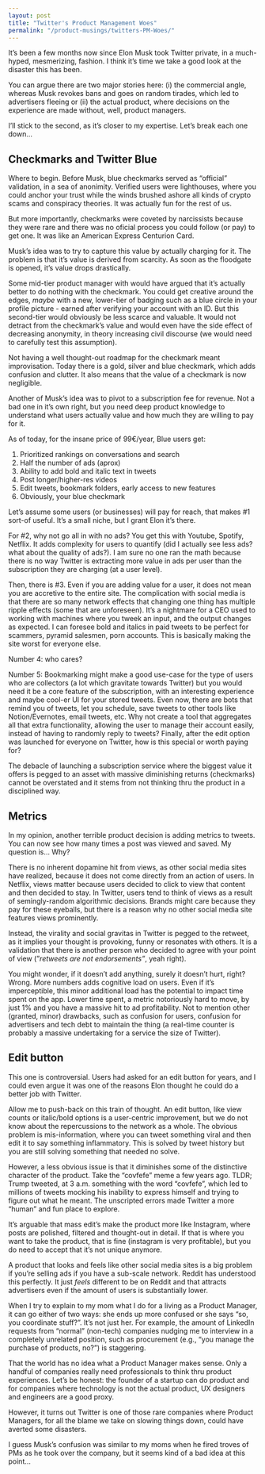 ```yaml
---
layout: post
title: "Twitter's Product Management Woes"
permalink: "/product-musings/twitters-PM-Woes/"
---
```

It’s been a few months now since Elon Musk took Twitter private, in a much-hyped, mesmerizing, fashion. I think it’s time we take a good look at the disaster this has been. 

You can argue there are two major stories here: (i) the commercial angle, whereas Musk revokes bans and goes on random tirades, which led to advertisers fleeing or (ii) the actual product, where decisions on the experience are made without, well, product managers. 

I’ll stick to the second, as it’s closer to my expertise. Let’s break each one down…

## Checkmarks and Twitter Blue
Where to begin. Before Musk, blue checkmarks served as “official” validation, in a sea of anonimity. Verified users were lighthouses, where you could anchor your trust while the winds brushed ashore all kinds of crypto scams and conspiracy theories. It was actually fun for the rest of us. 

But more importantly, checkmarks were coveted by narcissists because they were rare and there was no oficial process you could follow (or pay) to get one. It was like an American Express Centurion Card. 

Musk’s idea was to try to capture this value by actually charging for it. The problem is that it’s value is derived from scarcity. As soon as the floodgate is opened, it’s value drops drastically. 

Some mid-tier product manager with would have argued that it’s actually better to do nothing with the checkmark. You could get creative around the edges, *maybe* with a new, lower-tier of badging such as a blue circle in your profile picture - earned after verifying your account with an ID. But this second-tier would obviously be less scarce and valuable. It would not detract from the checkmark’s value and would even have the side effect of decreasing anonymity, in theory increasing civil discourse (we would need to carefully test this assumption). 

Not having a well thought-out roadmap for the checkmark meant improvisation. Today there is a gold, silver and blue checkmark, which adds confusion and clutter. It also means that the value of a checkmark is now negligible. 

Another of Musk’s idea was to pivot to a subscription fee for revenue. Not a bad one in it’s own right, but you need deep product knowledge to understand what users actually value and how much they are willing to pay for it. 

As of today, for the insane price of 99€/year, Blue users get: 

1. Prioritized rankings on conversations and search
2. Half the number of ads (aprox)
3. Ability to add bold and italic text in tweets
4. Post longer/higher-res videos
5. Edit tweets, bookmark folders, early access to new features
6. Obviously, your blue checkmark

Let’s assume some users (or businesses) will pay for reach, that makes #1 sort-of useful. It’s a small niche, but I grant Elon it’s there.

For #2, why not go all in with no ads? You get this with Youtube, Spotify, Netflix. It adds complexity for users to quantify (did I actually see less ads? what about the quality of ads?). I am sure no one ran the math because there is no way Twitter is extracting more value in ads per user than the subscription they are charging (at a user level). 

Then, there is #3. Even if you are adding value for a user, it does not mean you are accretive to the entire site. The complication with social media is that there are so many network effects that changing one thing has multiple ripple effects (some that are unforeseen). It’s a nightmare for a CEO used to working with machines where you tweek an input, and the output changes as expected. I can foresee bold and italics in paid tweets to be perfect for scammers, pyramid salesmen, porn accounts. This is basically making the site worst for everyone else. 

Number 4: who cares? 

Number 5: Bookmarking might make a good use-case for the type of users who are collectors (a lot which gravitate towards Twitter) but you would need it be a core feature of the subscription, with an interesting experience and maybe cool-er UI for your stored tweets. Even now, there are bots that remind you of tweets, let you schedule, save tweets to other tools like Notion/Evernotes, email tweets, etc. Why not create a tool that aggregates all that extra functionality, allowing the user to manage their account easily, instead of having to randomly reply to tweets? Finally, after the edit option was launched for everyone on Twitter, how is this special or worth paying for? 

The debacle of launching a subscription service where the biggest value it offers is pegged to an asset with massive diminishing returns (checkmarks) cannot be overstated and it stems from not thinking thru the product in a disciplined way.

## Metrics

In my opinion, another terrible product decision is adding metrics to tweets. You can now see how many times a post was viewed and saved. My question is… Why?

There is no inherent dopamine hit from views, as other social media sites have realized, because it does not come directly from an action of users. In Netflix, views matter because users decided to click to view that content and then decided to stay. In Twitter, users tend to think of views as a result of semingly-random algorithmic decisions. Brands might care because they pay for these eyeballs, but there is a reason why no other social media site features views prominently. 

Instead, the virality and social gravitas in Twitter is pegged to the retweet, as it implies your thought is provoking, funny or resonates with others. It is a validation that there is another person who decided to agree with your point of view (”*retweets are not endorsements”*, yeah right).

You might wonder, if it doesn’t add anything, surely it doesn’t hurt, right? Wrong. More numbers adds cognitive load on users. Even if it’s imperceptible, this minor additional load has the potential to impact time spent on the app. Lower time spent, a metric notoriously hard to move, by just 1% and you have a massive hit to ad profitability. Not to mention other (granted, minor) drawbacks, such as confusion for users, confusion for advertisers and tech debt to maintain the thing (a real-time counter is probably a massive undertaking for a service the size of Twitter).

## Edit button

This one is controversial. Users had asked for an edit button for years, and I could even argue it was one of the reasons Elon thought he could do a better job with Twitter. 

Allow me to push-back on this train of thought. An edit button, like view counts or italic/bold options is a user-centric improvement, but we do not know about the repercussions to the network as a whole. The obvious problem is mis-information, where you can tweet something viral and then edit it to say something inflammatory. This is solved by tweet history but you are still solving something that needed no solve. 

However, a less obvious issue is that it diminishes some of the distinctive character of the product. Take the “covfefe” meme a few years ago. TLDR; Trump tweeted, at 3 a.m. something with the word “covfefe”, which led to millions of tweets mocking his inability to express himself and trying to figure out what he meant. The unscripted errors made Twitter a more “human” and fun place to explore. 

It’s arguable that mass edit’s make the product more like Instagram, where posts are polished, filtered and thought-out in detail. If that is where you want to take the product, that is fine (instagram is very profitable), but you do need to accept that it’s not unique anymore. 

A product that looks and feels like other social media sites is a big problem if you’re selling ads if you have a sub-scale network. Reddit has understood this perfectly. It just *feels* different to be on Reddit and that attracts advertisers even if the amount of users is substantially lower.


When I try to explain to my mom what I do for a living as a Product Manager, it can go either of two ways: she ends up more confused or she says “so, you coordinate stuff?”. It’s not just her. For example, the amount of LinkedIn requests from “normal” (non-tech) companies nudging me to interview in a completely unrelated position, such as procurement (e.g., “you manage the purchase of products, no?”) is staggering. 

That the world has no idea what a Product Manager makes sense. Only a handful of companies really need professionals to think thru product experiences. Let’s be honest: the founder of a startup can do product and for companies where technology is not the actual product, UX designers and engineers are a good proxy. 

However, it turns out Twitter is one of those rare companies where Product Managers, for all the blame we take on slowing things down, could have averted some disasters. 

I guess Musk’s confusion was similar to my moms when he fired troves of PMs as he took over the company, but it seems kind of a bad idea at this point…